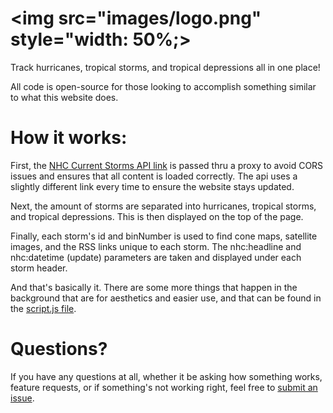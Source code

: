 # <img src="images/logo.png" style="width: 50%;>
Track hurricanes, tropical storms, and tropical depressions all in one place!

All code is open-source for those looking to accomplish something similar to what this website does.

# How it works:
First, the [NHC Current Storms API link](https://www.nhc.noaa.gov/CurrentStorms.json) is passed thru a proxy to avoid CORS issues and ensures that all content is loaded correctly.
The api uses a slightly different link every time to ensure the website stays updated.

Next, the amount of storms are separated into hurricanes, tropical storms, and tropical depressions. This is then displayed on the top of the page.

Finally, each storm's id and binNumber is used to find cone maps, satellite images, and the RSS links unique to each storm. The nhc:headline and nhc:datetime (update) parameters are taken and displayed under each storm header.

And that's basically it. There are some more things that happen in the background that are for aesthetics and easier use, and that can be found in the [script.js file](https://github.com/CGray1234/Hurricane-Tracker/blob/main/script.js).

# Questions?
If you have any questions at all, whether it be asking how something works, feature requests, or if something's not working right, feel free to [submit an issue](https://github.com/CGray1234/Hurricane-Tracker/issues/new/choose).
